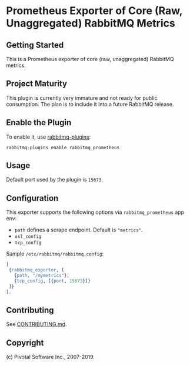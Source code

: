 # Prometheus Exporter of Core (Raw, Unaggregated) RabbitMQ Metrics

## Getting Started

This is a Prometheus exporter of core (raw, unaggregated) RabbitMQ metrics.

## Project Maturity

This plugin is currently very immature and not ready for public consumption. The plan is to include
it into a future RabbitMQ release.


## Enable the Plugin

To enable it, use [rabbitmq-plugins](http://www.rabbitmq.com/man/rabbitmq-plugins.1.man.html):

    rabbitmq-plugins enable rabbitmq_prometheus


## Usage

Default port used by the plugin is `15673`.


## Configuration

This exporter supports the following options via `rabbitmq_prometheus` app env:

 * `path` defines a scrape endpoint. Default is `"metrics"`.
 * `ssl_config`
 * `tcp_config`

Sample `/etc/rabbitmq/rabbitmq.config`:

```erlang
[
 {rabbitmq_exporter, [
   {path, "/mymetrics"},
   {tcp_config, [{port, 15673}]}
 ]}
].
```

## Contributing

See [CONTRIBUTING.md](https://github.com/rabbitmq/rabbitmq-prometheus/blob/master/CONTRIBUTING.md).


## Copyright

(c) Pivotal Software Inc., 2007-2019.
